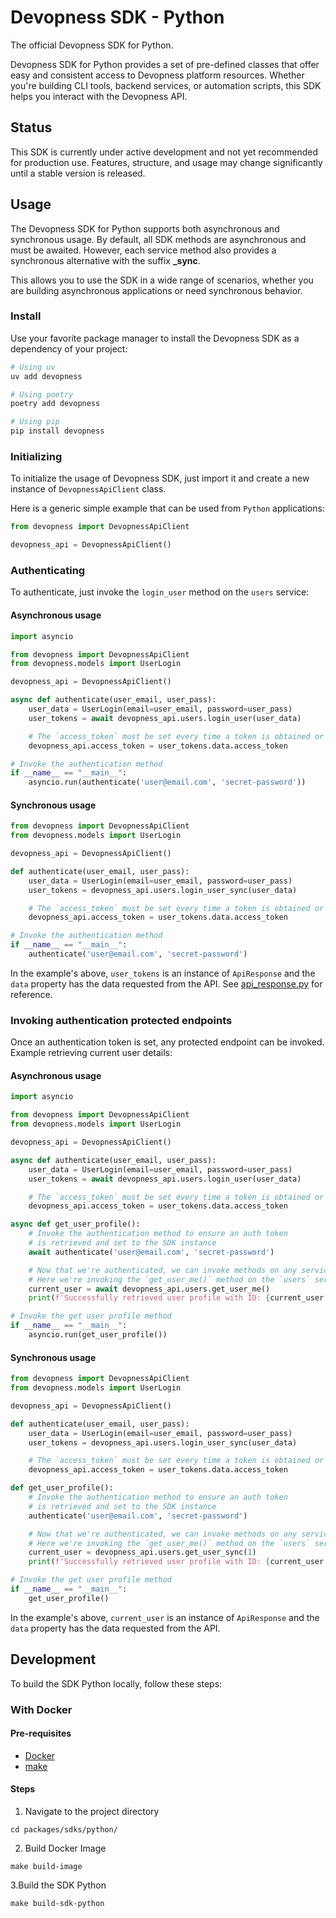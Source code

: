# Devopness SDK - Python

The official Devopness SDK for Python.

Devopness SDK for Python provides a set of pre-defined classes that offer easy and consistent access to Devopness platform resources. Whether you're building CLI tools, backend services, or automation scripts, this SDK helps you interact with the Devopness API.

## Status

This SDK is currently under active development and not yet recommended for production use. Features, structure, and usage may change significantly until a stable version is released.

## Usage

The Devopness SDK for Python supports both asynchronous and synchronous usage. By default, all SDK methods are asynchronous and must be awaited. However, each service method also provides a synchronous alternative with the suffix **\_sync**.

This allows you to use the SDK in a wide range of scenarios, whether you are building asynchronous applications or need synchronous behavior.

### Install

Use your favorite package manager to install the Devopness SDK as a dependency of your project:

```bash
# Using uv
uv add devopness

# Using poetry
poetry add devopness

# Using pip
pip install devopness
```

### Initializing

To initialize the usage of Devopness SDK, just import it and create a new instance of `DevopnessApiClient` class.

Here is a generic simple example that can be used from `Python` applications:

```python
from devopness import DevopnessApiClient

devopness_api = DevopnessApiClient()
```

### Authenticating

To authenticate, just invoke the `login_user` method on the `users` service:

#### Asynchronous usage

```python
import asyncio

from devopness import DevopnessApiClient
from devopness.models import UserLogin

devopness_api = DevopnessApiClient()

async def authenticate(user_email, user_pass):
    user_data = UserLogin(email=user_email, password=user_pass)
    user_tokens = await devopness_api.users.login_user(user_data)

    # The `access_token` must be set every time a token is obtained or refreshed.
    devopness_api.access_token = user_tokens.data.access_token

# Invoke the authentication method
if __name__ == "__main__":
    asyncio.run(authenticate('user@email.com', 'secret-password'))
```

#### Synchronous usage

```python
from devopness import DevopnessApiClient
from devopness.models import UserLogin

devopness_api = DevopnessApiClient()

def authenticate(user_email, user_pass):
    user_data = UserLogin(email=user_email, password=user_pass)
    user_tokens = devopness_api.users.login_user_sync(user_data)

    # The `access_token` must be set every time a token is obtained or refreshed.
    devopness_api.access_token = user_tokens.data.access_token

# Invoke the authentication method
if __name__ == "__main__":
    authenticate('user@email.com', 'secret-password')
```

In the example's above, `user_tokens` is an instance of `ApiResponse` and the `data` property has the data requested from the API. See [api_response.py](https://github.com/devopness/devopness/blob/main/packages/sdks/python/devopness/common/api_response.py) for reference.

### Invoking authentication protected endpoints

Once an authentication token is set, any protected endpoint can be invoked.
Example retrieving current user details:

#### Asynchronous usage

```python
import asyncio

from devopness import DevopnessApiClient
from devopness.models import UserLogin

devopness_api = DevopnessApiClient()

async def authenticate(user_email, user_pass):
    user_data = UserLogin(email=user_email, password=user_pass)
    user_tokens = await devopness_api.users.login_user(user_data)

    # The `access_token` must be set every time a token is obtained or refreshed.
    devopness_api.access_token = user_tokens.data.access_token

async def get_user_profile():
    # Invoke the authentication method to ensure an auth token
    # is retrieved and set to the SDK instance
    await authenticate('user@email.com', 'secret-password')

    # Now that we're authenticated, we can invoke methods on any services.
    # Here we're invoking the `get_user_me()` method on the `users` service
    current_user = await devopness_api.users.get_user_me()
    print(f'Successfully retrieved user profile with ID: {current_user.data.id}')

# Invoke the get user profile method
if __name__ == "__main__":
    asyncio.run(get_user_profile())
```

#### Synchronous usage

```python
from devopness import DevopnessApiClient
from devopness.models import UserLogin

devopness_api = DevopnessApiClient()

def authenticate(user_email, user_pass):
    user_data = UserLogin(email=user_email, password=user_pass)
    user_tokens = devopness_api.users.login_user_sync(user_data)

    # The `access_token` must be set every time a token is obtained or refreshed.
    devopness_api.access_token = user_tokens.data.access_token

def get_user_profile():
    # Invoke the authentication method to ensure an auth token
    # is retrieved and set to the SDK instance
    authenticate('user@email.com', 'secret-password')

    # Now that we're authenticated, we can invoke methods on any services.
    # Here we're invoking the `get_user_me()` method on the `users` service
    current_user = devopness_api.users.get_user_sync(1)
    print(f'Successfully retrieved user profile with ID: {current_user.data.id}')

# Invoke the get user profile method
if __name__ == "__main__":
    get_user_profile()
```

In the example's above, `current_user` is an instance of `ApiResponse` and the `data` property has the data requested from the API.

## Development

To build the SDK Python locally, follow these steps:

### With Docker

#### Pre-requisites

- [Docker](https://www.docker.com/products/docker-desktop/)
- [make](https://www.gnu.org/software/make/)

#### Steps

1. Navigate to the project directory

```shell
cd packages/sdks/python/
```

2. Build Docker Image

```shell
make build-image
```

3.Build the SDK Python

```shell
make build-sdk-python
```
